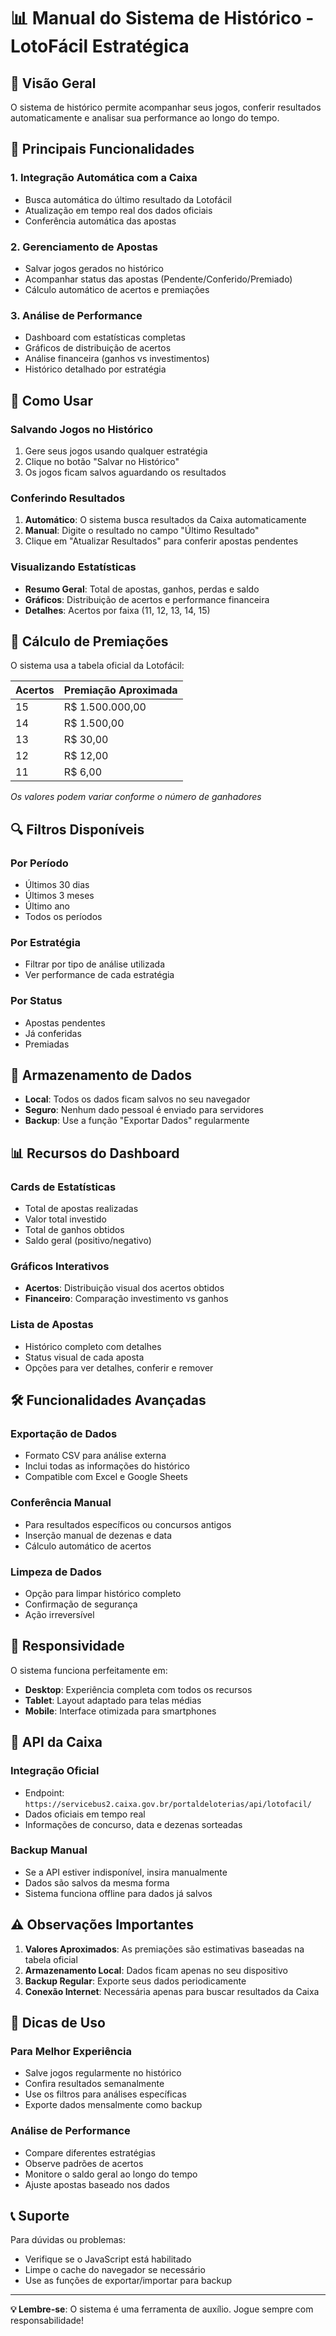 # 📊 Manual do Sistema de Histórico - LotoFácil Estratégica

## 🎯 Visão Geral

O sistema de histórico permite acompanhar seus jogos, conferir resultados automaticamente e analisar sua performance ao longo do tempo.

## 🚀 Principais Funcionalidades

### 1. **Integração Automática com a Caixa**
- Busca automática do último resultado da Lotofácil
- Atualização em tempo real dos dados oficiais
- Conferência automática das apostas

### 2. **Gerenciamento de Apostas**
- Salvar jogos gerados no histórico
- Acompanhar status das apostas (Pendente/Conferido/Premiado)
- Cálculo automático de acertos e premiações

### 3. **Análise de Performance**
- Dashboard com estatísticas completas
- Gráficos de distribuição de acertos
- Análise financeira (ganhos vs investimentos)
- Histórico detalhado por estratégia

## 📱 Como Usar

### **Salvando Jogos no Histórico**
1. Gere seus jogos usando qualquer estratégia
2. Clique no botão "Salvar no Histórico"
3. Os jogos ficam salvos aguardando os resultados

### **Conferindo Resultados**
1. **Automático**: O sistema busca resultados da Caixa automaticamente
2. **Manual**: Digite o resultado no campo "Último Resultado"
3. Clique em "Atualizar Resultados" para conferir apostas pendentes

### **Visualizando Estatísticas**
- **Resumo Geral**: Total de apostas, ganhos, perdas e saldo
- **Gráficos**: Distribuição de acertos e performance financeira  
- **Detalhes**: Acertos por faixa (11, 12, 13, 14, 15)

## 🎲 Cálculo de Premiações

O sistema usa a tabela oficial da Lotofácil:

| Acertos | Premiação Aproximada |
|---------|---------------------|
| 15      | R$ 1.500.000,00     |
| 14      | R$ 1.500,00         |
| 13      | R$ 30,00            |
| 12      | R$ 12,00            |
| 11      | R$ 6,00             |

*Os valores podem variar conforme o número de ganhadores*

## 🔍 Filtros Disponíveis

### **Por Período**
- Últimos 30 dias
- Últimos 3 meses  
- Último ano
- Todos os períodos

### **Por Estratégia**
- Filtrar por tipo de análise utilizada
- Ver performance de cada estratégia

### **Por Status**
- Apostas pendentes
- Já conferidas
- Premiadas

## 💾 Armazenamento de Dados

- **Local**: Todos os dados ficam salvos no seu navegador
- **Seguro**: Nenhum dado pessoal é enviado para servidores
- **Backup**: Use a função "Exportar Dados" regularmente

## 📊 Recursos do Dashboard

### **Cards de Estatísticas**
- Total de apostas realizadas
- Valor total investido
- Total de ganhos obtidos
- Saldo geral (positivo/negativo)

### **Gráficos Interativos**
- **Acertos**: Distribuição visual dos acertos obtidos
- **Financeiro**: Comparação investimento vs ganhos

### **Lista de Apostas**
- Histórico completo com detalhes
- Status visual de cada aposta
- Opções para ver detalhes, conferir e remover

## 🛠️ Funcionalidades Avançadas

### **Exportação de Dados**
- Formato CSV para análise externa
- Inclui todas as informações do histórico
- Compatible com Excel e Google Sheets

### **Conferência Manual**
- Para resultados específicos ou concursos antigos
- Inserção manual de dezenas e data
- Cálculo automático de acertos

### **Limpeza de Dados**
- Opção para limpar histórico completo
- Confirmação de segurança
- Ação irreversível

## 📱 Responsividade

O sistema funciona perfeitamente em:
- **Desktop**: Experiência completa com todos os recursos
- **Tablet**: Layout adaptado para telas médias
- **Mobile**: Interface otimizada para smartphones

## 🔄 API da Caixa

### **Integração Oficial**
- Endpoint: `https://servicebus2.caixa.gov.br/portaldeloterias/api/lotofacil/`
- Dados oficiais em tempo real
- Informações de concurso, data e dezenas sorteadas

### **Backup Manual**
- Se a API estiver indisponível, insira manualmente
- Dados são salvos da mesma forma
- Sistema funciona offline para dados já salvos

## ⚠️ Observações Importantes

1. **Valores Aproximados**: As premiações são estimativas baseadas na tabela oficial
2. **Armazenamento Local**: Dados ficam apenas no seu dispositivo
3. **Backup Regular**: Exporte seus dados periodicamente
4. **Conexão Internet**: Necessária apenas para buscar resultados da Caixa

## 🎯 Dicas de Uso

### **Para Melhor Experiência**
- Salve jogos regularmente no histórico
- Confira resultados semanalmente
- Use os filtros para análises específicas
- Exporte dados mensalmente como backup

### **Análise de Performance**
- Compare diferentes estratégias
- Observe padrões de acertos
- Monitore o saldo geral ao longo do tempo
- Ajuste apostas baseado nos dados

## 📞 Suporte

Para dúvidas ou problemas:
- Verifique se o JavaScript está habilitado
- Limpe o cache do navegador se necessário
- Use as funções de exportar/importar para backup

---

**💡 Lembre-se**: O sistema é uma ferramenta de auxílio. Jogue sempre com responsabilidade!